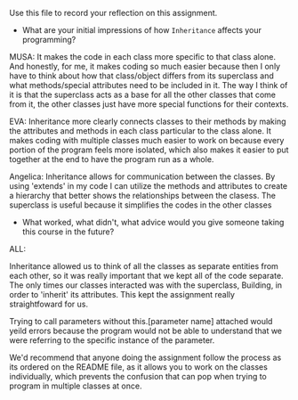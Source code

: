Use this file to record your reflection on this assignment.

- What are your initial impressions of how `Inheritance` affects your programming?

MUSA: It makes the code in each class more specific to that class alone. And honestly, for me, it makes coding so much easier because then I only have to think about how that class/object differs from its superclass and what methods/special attributes need to be included in it. The way I think of it is that the superclass acts as a base for all the other classes that come from it, the other classes just have more special functions for their contexts.


EVA: Inheritance more clearly connects classes to their methods by making the attributes and methods in each class particular to the class alone. It makes coding with multiple classes much easier to work on because every portion of the program feels more isolated, which also makes it easier to put together at the end to have the program run as a whole.


Angelica: Inheritance allows for communication between the classes. By using 'extends' in my code I can utilize the methods and attributes to create a hierarchy that better shows the relationships between the clasess. The superclass is useful because it simplifies the codes in the other classes

- What worked, what didn't, what advice would you give someone taking this course in the future?

ALL: 

Inheritance allowed us to think of all the classes as separate entities from each other, so it was really important that we kept all of the code separate. The only times our classes interacted was with the superclass, Building, in order to 'inherit' its attributes. This kept the assignment really straightfoward for us.

Trying to call parameters without this.[parameter name] attached would yeild errors because the program would not be able to understand that we were referring to the specific instance of the parameter.

We'd recommend that anyone doing the assignment follow the process as its ordered on the README file, as it allows you to work on the classes individually, which prevents the confusion that can pop when trying to program in multiple classes at once.